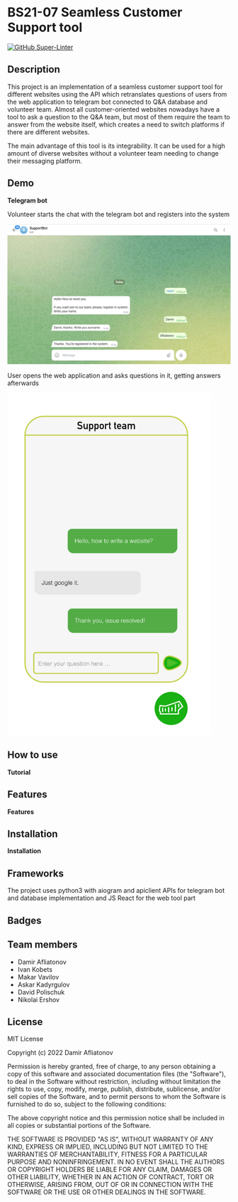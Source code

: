 # BS21-07 Seamless Customer Support tool
[![GitHub Super-Linter](https://github.com/InnoSWP/BS21-07-Customer-Support/workflows/Lint%20Code%20Base/badge.svg)](https://github.com/marketplace/actions/super-linter)

## Description

This project is an implementation of a seamless customer support tool for different websites using the API which retranslates questions of users from the web application to telegram bot connected to Q&A database and volunteer team. Almost all customer-oriented websites nowadays have a tool to ask a question to the Q&A  team, but most of them require the team to answer from the website itself, which creates a need to switch platforms if there are different websites.

The main advantage of this tool is its integrability. It can be used for a high amount of diverse websites without a volunteer team needing to change their messaging platform.

## Demo

**Telegram bot**

Volunteer starts the chat with the telegram bot and registers into the system

![Visualisation demo.](TG-bot-example.png)


User opens the web application and asks questions in it, getting answers afterwards

![Visualisation demo.](Web-design-example.png)

## How to use

**Tutorial**

## Features

**Features**

## Installation

**Installation**

## Frameworks

The project uses python3 with aiogram and apiclient APIs for telegram bot and database implementation and JS React for the web tool part

## Badges

## Team members
- Damir Afliatonov
- Ivan Kobets
- Makar Vavilov
- Askar Kadyrgulov
- David Polischuk
- Nikolai Ershov

## License

MIT License

Copyright (c) 2022 Damir Afliatonov

Permission is hereby granted, free of charge, to any person obtaining a copy
of this software and associated documentation files (the "Software"), to deal
in the Software without restriction, including without limitation the rights
to use, copy, modify, merge, publish, distribute, sublicense, and/or sell
copies of the Software, and to permit persons to whom the Software is
furnished to do so, subject to the following conditions:

The above copyright notice and this permission notice shall be included in all
copies or substantial portions of the Software.

THE SOFTWARE IS PROVIDED "AS IS", WITHOUT WARRANTY OF ANY KIND, EXPRESS OR
IMPLIED, INCLUDING BUT NOT LIMITED TO THE WARRANTIES OF MERCHANTABILITY,
FITNESS FOR A PARTICULAR PURPOSE AND NONINFRINGEMENT. IN NO EVENT SHALL THE
AUTHORS OR COPYRIGHT HOLDERS BE LIABLE FOR ANY CLAIM, DAMAGES OR OTHER
LIABILITY, WHETHER IN AN ACTION OF CONTRACT, TORT OR OTHERWISE, ARISING FROM,
OUT OF OR IN CONNECTION WITH THE SOFTWARE OR THE USE OR OTHER DEALINGS IN THE
SOFTWARE.
